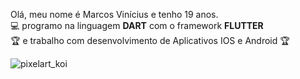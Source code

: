 
Olá, meu nome é Marcos Vinícius e tenho 19 anos.<br>
:computer: programo na linguagem <strong>DART</strong> com o framework <strong>FLUTTER</strong><br>
:trophy: e trabalho com desenvolvimento de Aplicativos IOS e Android :trophy:

![pixelart_koi](https://user-images.githubusercontent.com/57817746/105115232-33cc5700-5aa7-11eb-8d03-b5faff55ecd0.gif)



